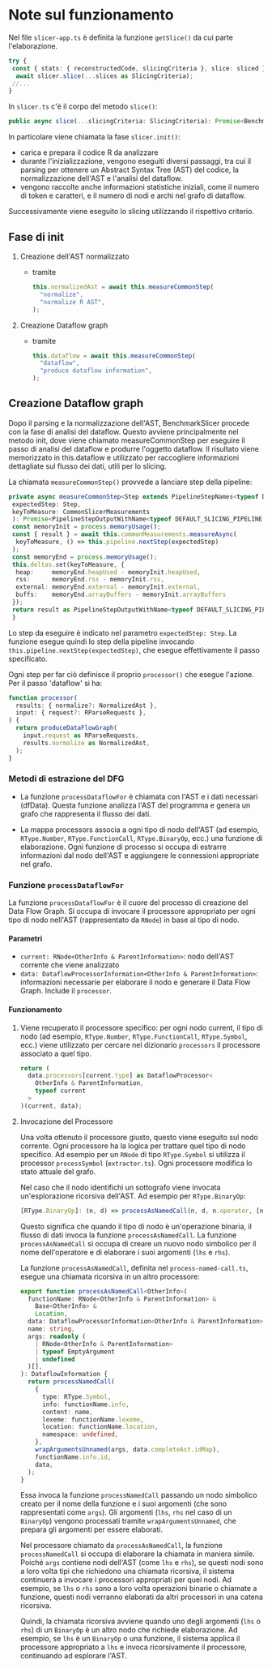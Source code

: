 # Note sul funzionamento

Nel file `slicer-app.ts` è definita la funzione `getSlice()` da cui parte
l'elaborazione.

```ts
try {
 const { stats: { reconstructedCode, slicingCriteria }, slice: sliced } =
  await slicer.slice(...slices as SlicingCriteria);
 //...
}
```

In `slicer.ts` c'è il corpo del metodo `slice()`:

```ts
public async slice(...slicingCriteria: SlicingCriteria): Promise<BenchmarkSingleSliceStats>
```

In particolare viene chiamata la fase `slicer.init()`:

- carica e prepara il codice R da analizzare
- durante l'inizializzazione, vengono eseguiti diversi passaggi, tra cui il parsing per ottenere un Abstract Syntax Tree (AST) del codice, la normalizzazione dell'AST e l'analisi del dataflow.
- vengono raccolte anche informazioni statistiche iniziali, come il numero di token e caratteri, e il numero di nodi e archi nel grafo di dataflow.

Successivamente viene eseguito lo slicing utilizzando il rispettivo criterio.

## Fase di init

1. Creazione dell'AST normalizzato

   - tramite

     ```ts
     this.normalizedAst = await this.measureCommonStep(
       "normalize",
       "normalize R AST",
     );
     ```

2) Creazione Dataflow graph

   - tramite

     ```ts
     this.dataflow = await this.measureCommonStep(
       "dataflow",
       "produce dataflow information",
     );
     ```

## Creazione Dataflow graph

Dopo il parsing e la normalizzazione dell'AST, BenchmarkSlicer procede con la fase di analisi del dataflow. Questo avviene principalmente nel metodo init, dove viene chiamato measureCommonStep per eseguire il passo di analisi del dataflow e produrre l'oggetto dataflow. Il risultato viene memorizzato in this.dataflow e utilizzato per raccogliere informazioni dettagliate sul flusso dei dati, utili per lo slicing.

La chiamata `measureCommonStep()` provvede a lanciare step della pipeline:

```typescript
private async measureCommonStep<Step extends PipelineStepNames<typeof DEFAULT_SLICING_PIPELINE>>(
 expectedStep: Step,
 keyToMeasure: CommonSlicerMeasurements
 ): Promise<PipelineStepOutputWithName<typeof DEFAULT_SLICING_PIPELINE, Step>> {
 const memoryInit = process.memoryUsage();
 const { result } = await this.commonMeasurements.measureAsync(
  keyToMeasure, () => this.pipeline.nextStep(expectedStep)
 );
 const memoryEnd = process.memoryUsage();
 this.deltas.set(keyToMeasure, {
  heap:     memoryEnd.heapUsed - memoryInit.heapUsed,
  rss:      memoryEnd.rss - memoryInit.rss,
  external: memoryEnd.external - memoryInit.external,
  buffs:    memoryEnd.arrayBuffers - memoryInit.arrayBuffers
 });
 return result as PipelineStepOutputWithName<typeof DEFAULT_SLICING_PIPELINE, Step>;
 }
```

Lo step da eseguire è indicato nel parametro `expectedStep: Step`. La funzione esegue quindi lo step della pipeline invocando `this.pipeline.nextStep(expectedStep)`, che esegue effettivamente il passo specificato.

Ogni step per far ciò definisce il proprio `processor()` che esegue l'azione.
Per il passo 'dataflow' si ha:

```ts
function processor(
  results: { normalize?: NormalizedAst },
  input: { request?: RParseRequests },
) {
  return produceDataFlowGraph(
    input.request as RParseRequests,
    results.normalize as NormalizedAst,
  );
}
```

### Metodi di estrazione del DFG

- La funzione `processDataflowFor` è chiamata con l'AST e i dati necessari (dfData). Questa funzione analizza l'AST del programma e genera un grafo che rappresenta il flusso dei dati.

- La mappa processors associa a ogni tipo di nodo dell'AST (ad esempio, `RType.Number`, `RType.FunctionCall`, `RType.BinaryOp`, ecc.) una funzione di elaborazione. Ogni funzione di processo si occupa di estrarre informazioni dal nodo dell'AST e aggiungere le connessioni appropriate nel grafo.

### Funzione `processDataflowFor`

La funzione `processDataflowFor` è il cuore del processo di creazione del Data Flow Graph. Si occupa di invocare il processore appropriato per ogni tipo di nodo nell'AST (rappresentato da `RNode`) in base al tipo di nodo.

#### Parametri

- `current: RNode<OtherInfo & ParentInformation>`: nodo dell'AST corrente che viene analizzato
- `data: DataflowProcessorInformation<OtherInfo & ParentInformation>`:
  informazioni necessarie per elaborare il nodo e generare il Data Flow Graph.
  Include il `processor`.

#### Funzionamento

1. Viene recuperato il processore specifico: per ogni nodo current, il tipo di nodo (ad esempio, `RType.Number`, `RType.FunctionCall`, `RType.Symbol`, ecc.) viene utilizzato per cercare nel dizionario `processors` il processore associato a quel tipo.

   ```ts
   return (
     data.processors[current.type] as DataflowProcessor<
       OtherInfo & ParentInformation,
       typeof current
     >
   )(current, data);
   ```

2) Invocazione del Processore

   Una volta ottenuto il processore giusto, questo viene eseguito sul nodo corrente. Ogni processore ha la logica per trattare quel tipo di nodo specifico. Ad esempio per un `RNode` di tipo `RType.Symbol` si utilizza il processor `processSymbol` (`extractor.ts`). Ogni processore modifica lo stato attuale del grafo.

   Nel caso che il nodo identifichi un sottografo viene invocata un'esplorazione
   ricorsiva dell'AST. Ad esempio per `RType.BinaryOp`:

   ```ts
   [RType.BinaryOp]: (n, d) => processAsNamedCall(n, d, n.operator, [n.lhs, n.rhs]),
   ```

   Questo significa che quando il tipo di nodo è un'operazione binaria, il flusso di dati invoca la funzione `processAsNamedCall`. La funzione `processAsNamedCall` si occupa di creare un nuovo nodo simbolico per il nome dell'operatore e di elaborare i suoi argomenti (`lhs` e `rhs`).

   La funzione `processAsNamedCall`, definita nel `process-named-call.ts`, esegue una chiamata ricorsiva in un altro processore:

   ```ts
   export function processAsNamedCall<OtherInfo>(
     functionName: RNode<OtherInfo & ParentInformation> &
       Base<OtherInfo> &
       Location,
     data: DataflowProcessorInformation<OtherInfo & ParentInformation>,
     name: string,
     args: readonly (
       | RNode<OtherInfo & ParentInformation>
       | typeof EmptyArgument
       | undefined
     )[],
   ): DataflowInformation {
     return processNamedCall(
       {
         type: RType.Symbol,
         info: functionName.info,
         content: name,
         lexeme: functionName.lexeme,
         location: functionName.location,
         namespace: undefined,
       },
       wrapArgumentsUnnamed(args, data.completeAst.idMap),
       functionName.info.id,
       data,
     );
   }
   ```

   Essa invoca la funzione `processNamedCall` passando un nodo simbolico creato per il nome della funzione e i suoi argomenti (che sono rappresentati come `args`). Gli argomenti (`lhs`, `rhs` nel caso di un `BinaryOp`) vengono processati tramite `wrapArgumentsUnnamed`, che prepara gli argomenti per essere elaborati.

   Nel processore chiamato da `processAsNamedCall`, la funzione `processNamedCall` si occupa di elaborare la chiamata in maniera simile. Poiché `args` contiene nodi dell'AST (come `lhs` e `rhs`), se questi nodi sono a loro volta tipi che richiedono una chiamata ricorsiva, il sistema continuerà a invocare i processori appropriati per quei nodi. Ad esempio, se `lhs` o `rhs` sono a loro volta operazioni binarie o chiamate a funzione, questi nodi verranno elaborati da altri processori in una catena ricorsiva.

   Quindi, la chiamata ricorsiva avviene quando uno degli argomenti (`lhs` o `rhs`) di un `BinaryOp` è un altro nodo che richiede elaborazione. Ad esempio, se `lhs` è un `BinaryOp` o una funzione, il sistema applica il processore appropriato a `lhs` e invoca ricorsivamente il processore, continuando ad esplorare l'AST.
